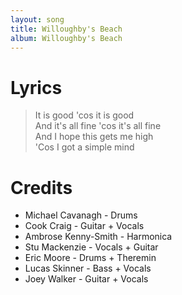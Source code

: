 ```yaml
---
layout: song
title: Willoughby's Beach
album: Willoughby's Beach
---
```


# Lyrics

> It is good 'cos it is good  
> And it's all fine 'cos it's all fine  
> And I hope this gets me high  
> 'Cos I got a simple mind  

# Credits

* Michael Cavanagh - Drums  
* Cook Craig - Guitar + Vocals  
* Ambrose Kenny-Smith - Harmonica  
* Stu Mackenzie - Vocals + Guitar  
* Eric Moore - Drums + Theremin  
* Lucas Skinner - Bass + Vocals  
* Joey Walker - Guitar + Vocals  
